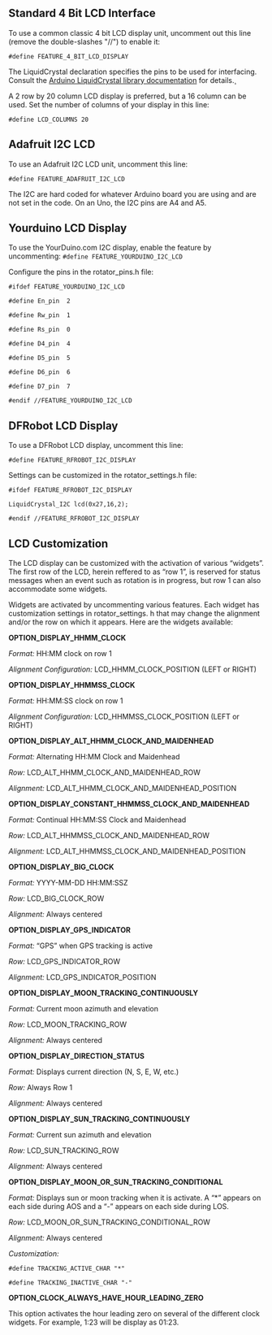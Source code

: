## Standard 4 Bit LCD Interface

To use a common classic 4 bit LCD display unit, uncomment out this line (remove the double-slashes "//") to enable it:

`#define FEATURE_4_BIT_LCD_DISPLAY`

The LiquidCrystal declaration specifies the pins to be used for interfacing.  Consult the [Arduino LiquidCrystal library documentation](http://arduino.cc/en/Tutorial/LiquidCrystal) for details.¸

A 2 row by 20 column LCD display is preferred, but a 16 column can be used.  Set the number of columns of your display in this line:

`#define LCD_COLUMNS 20`

## Adafruit I2C LCD

To use an Adafruit I2C LCD unit, uncomment this line:

`#define FEATURE_ADAFRUIT_I2C_LCD`

The I2C are hard coded for whatever Arduino board you are using and are not set in the code.  On an Uno, the I2C pins are A4 and A5.

## Yourduino LCD Display

To use the YourDuino.com I2C display, enable the feature by uncommenting: 
`#define FEATURE_YOURDUINO_I2C_LCD`

Configure the pins in the rotator_pins.h file:

`#ifdef FEATURE_YOURDUINO_I2C_LCD`

`#define En_pin  2`

`#define Rw_pin  1`

`#define Rs_pin  0`

`#define D4_pin  4`

`#define D5_pin  5`

`#define D6_pin  6`

`#define D7_pin  7`

`#endif //FEATURE_YOURDUINO_I2C_LCD`

## DFRobot LCD Display
To use a DFRobot LCD display, uncomment this line:

`#define FEATURE_RFROBOT_I2C_DISPLAY`

Settings can be customized in the rotator_settings.h file:

`#ifdef FEATURE_RFROBOT_I2C_DISPLAY`

`LiquidCrystal_I2C lcd(0x27,16,2); `

`#endif //FEATURE_RFROBOT_I2C_DISPLAY`

## LCD Customization
The LCD display can be customized with the activation of various “widgets”.  The first row of the LCD, herein reffered to as “row 1”, is reserved for status messages when an event such as rotation is in progress, but row 1 can also accommodate some widgets.

Widgets are activated by uncommenting  various features.  Each widget has customization settings in rotator_settings. h that may change the alignment and/or the row on which it appears.  Here are the widgets available:

**OPTION_DISPLAY_HHMM_CLOCK**

_Format:_ HH:MM clock on row 1

_Alignment Configuration:_ LCD_HHMM_CLOCK_POSITION (LEFT or RIGHT)

**OPTION_DISPLAY_HHMMSS_CLOCK**

_Format:_ HH:MM:SS clock on row 1

_Alignment Configuration:_ LCD_HHMMSS_CLOCK_POSITION (LEFT or RIGHT)

**OPTION_DISPLAY_ALT_HHMM_CLOCK_AND_MAIDENHEAD**

_Format:_ Alternating HH:MM Clock and Maidenhead

_Row:_ LCD_ALT_HHMM_CLOCK_AND_MAIDENHEAD_ROW

_Alignment:_ LCD_ALT_HHMM_CLOCK_AND_MAIDENHEAD_POSITION

**OPTION_DISPLAY_CONSTANT_HHMMSS_CLOCK_AND_MAIDENHEAD**

_Format:_ Continual HH:MM:SS Clock and Maidenhead

_Row:_ LCD_ALT_HHMMSS_CLOCK_AND_MAIDENHEAD_ROW

_Alignment:_ LCD_ALT_HHMMSS_CLOCK_AND_MAIDENHEAD_POSITION

**OPTION_DISPLAY_BIG_CLOCK**

_Format:_ YYYY-MM-DD HH:MM:SSZ

_Row:_ LCD_BIG_CLOCK_ROW

_Alignment:_ Always centered


**OPTION_DISPLAY_GPS_INDICATOR**

_Format:_ “GPS” when GPS tracking is active

_Row:_ LCD_GPS_INDICATOR_ROW

_Alignment:_ LCD_GPS_INDICATOR_POSITION


**OPTION_DISPLAY_MOON_TRACKING_CONTINUOUSLY**

_Format:_ Current moon azimuth and elevation

_Row:_ LCD_MOON_TRACKING_ROW

_Alignment:_ Always centered


**OPTION_DISPLAY_DIRECTION_STATUS**

_Format:_ Displays current direction (N, S, E, W, etc.)

_Row:_ Always Row 1

_Alignment:_ Always centered


**OPTION_DISPLAY_SUN_TRACKING_CONTINUOUSLY**

_Format:_ Current sun azimuth and elevation

_Row:_ LCD_SUN_TRACKING_ROW

_Alignment:_ Always centered

**OPTION_DISPLAY_MOON_OR_SUN_TRACKING_CONDITIONAL**

_Format:_ Displays sun or moon tracking when it is activate.  A “*” appears on each side during AOS and a “-” appears on each side during LOS.

_Row:_ LCD_MOON_OR_SUN_TRACKING_CONDITIONAL_ROW

_Alignment:_ Always centered

_Customization:_

`#define TRACKING_ACTIVE_CHAR "*"`

`#define TRACKING_INACTIVE_CHAR "-"`

**OPTION_CLOCK_ALWAYS_HAVE_HOUR_LEADING_ZERO**

This option activates the hour leading zero on several of the different clock widgets.  For example, 1:23 will be display as 01:23.

